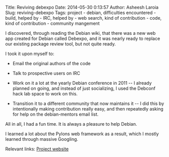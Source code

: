 Title: Reviving debexpo
Date: 2014-05-30 0:13:57
Author: Asheesh Laroia
Slug: reviving-debexpo
Tags: project - debian, difficulties encountered - build, helped by - IRC, helped by - web search, kind of contribution - code, kind of contribution - community mangement

I discovered, through reading the Debian wiki, that there was a new web app created for Debian called Debexpo, and it was nearly ready to replace our existing package review tool, but not quite ready.

I took it upon myself to:

* Email the original authors of the code

* Talk to prospective users on IRC

* Work on it a lot at the yearly Debian conference in 2011 -- I already planned on going, and instead of just socializing, I used the Debconf hack lab space to work on this.

* Transition it to a different community that now maintains it -- I did this by intentionally making contribution really easy, and then repeatedly asking for help on the debian-mentors email list.

All in all, I had a fun time. It is always a pleasure to help Debian.

I learned a lot about the Pylons web framework as a result, which I mostly learned through massive Googling.  

Relevant links:
[Project website](http://mentors.debian.net/)



